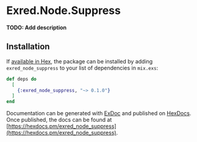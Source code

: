 # Exred.Node.Suppress

**TODO: Add description**

## Installation

If [available in Hex](https://hex.pm/docs/publish), the package can be installed
by adding `exred_node_suppress` to your list of dependencies in `mix.exs`:

```elixir
def deps do
  [
    {:exred_node_suppress, "~> 0.1.0"}
  ]
end
```

Documentation can be generated with [ExDoc](https://github.com/elixir-lang/ex_doc)
and published on [HexDocs](https://hexdocs.pm). Once published, the docs can
be found at [https://hexdocs.pm/exred_node_suppress](https://hexdocs.pm/exred_node_suppress).

